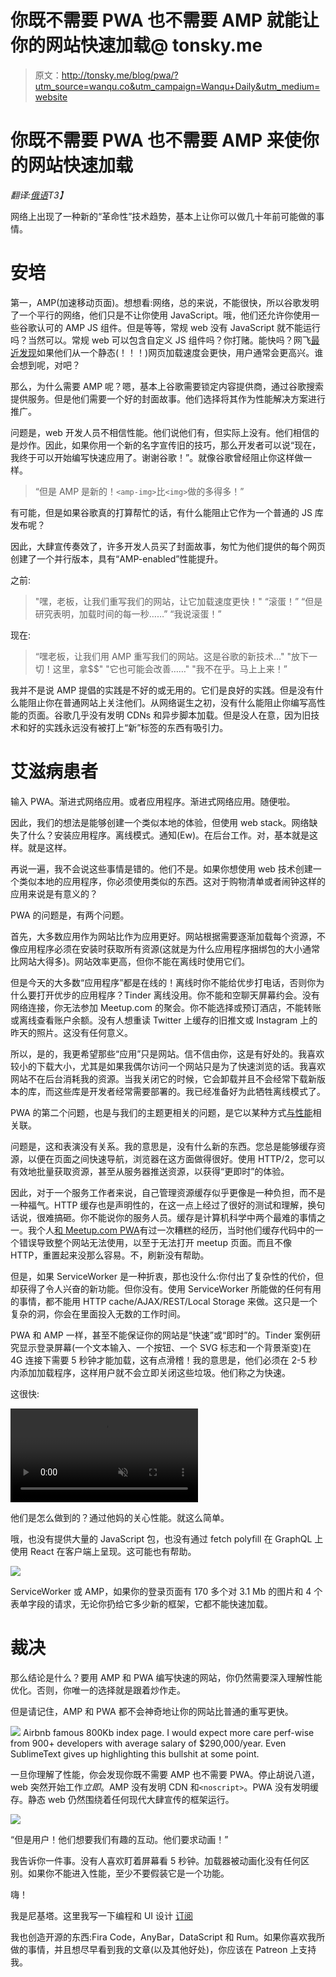 # 你既不需要 PWA 也不需要 AMP 就能让你的网站快速加载@ tonsky.me

> 原文：<http://tonsky.me/blog/pwa/?utm_source=wanqu.co&utm_campaign=Wanqu+Daily&utm_medium=website>



# 你既不需要 PWA 也不需要 AMP 来使你的网站快速加载

*翻译:[俄语](https://habr.com/ru/company/timeweb/blog/555094/)T3】*

网络上出现了一种新的“革命性”技术趋势，基本上让你可以做几十年前可能做的事情。

# 安培

第一，AMP(加速移动页面)。想想看:网络，总的来说，不能很快，所以谷歌发明了一个平行的网络，他们只是不让你使用 JavaScript。哦，他们还允许你使用一些谷歌认可的 AMP JS 组件。但是等等，常规 web 没有 JavaScript 就不能运行吗？当然可以。常规 web 可以包含自定义 JS 组件吗？你打赌。能快吗？网飞[最近发现](https://medium.com/dev-channel/a-netflix-web-performance-case-study-c0bcde26a9d9)如果他们从一个静态(！！！)网页加载速度会更快，用户通常会更高兴。谁会想到呢，对吧？

那么，为什么需要 AMP 呢？嗯，基本上谷歌需要锁定内容提供商，通过谷歌搜索提供服务。但是他们需要一个好的封面故事。他们选择将其作为性能解决方案进行推广。

问题是，web 开发人员不相信性能。他们说他们有，但实际上没有。他们相信的是炒作。因此，如果你用一个新的名字宣传旧的技巧，那么开发者可以说“现在，我终于可以开始编写快速应用了。谢谢谷歌！”。就像谷歌曾经阻止你这样做一样。

> “但是 AMP 是新的！`<amp-img>`比`<img>`做的多得多！”

有可能，但是如果谷歌真的打算帮忙的话，有什么能阻止它作为一个普通的 JS 库发布呢？

因此，大肆宣传奏效了，许多开发人员买了封面故事，匆忙为他们提供的每个网页创建了一个并行版本，具有“AMP-enabled”性能提升。

之前:

> "嘿，老板，让我们重写我们的网站，让它加载速度更快！"
> “滚蛋！”
> “但是研究表明，加载时间的每一秒……”
> “我说滚蛋！”

现在:

> “嘿老板，让我们用 AMP 重写我们的网站。这是谷歌的新技术…"
> "放下一切！这里，拿$$"
> "它也可能会改善……"
> "我不在乎。马上上来！”

我并不是说 AMP 提倡的实践是不好的或无用的。它们是良好的实践。但是没有什么能阻止你在普通网站上关注他们。从网络诞生之初，没有什么能阻止你编写高性能的页面。谷歌几乎没有发明 CDNs 和异步脚本加载。但是没人在意，因为旧技术和好的实践永远没有被打上“新”标签的东西有吸引力。

# 艾滋病患者

输入 PWA。渐进式网络应用。或者应用程序。渐进式网络应用。随便啦。

因此，我们的想法是能够创建一个类似本地的体验，但使用 web stack。网络缺失了什么？安装应用程序。离线模式。通知(Ew)。在后台工作。对，基本就是这样。就是这样。

再说一遍，我不会说这些事情是错的。他们不是。如果你想使用 web 技术创建一个类似本地的应用程序，你必须使用类似的东西。这对于购物清单或者闹钟这样的应用来说是有意义的？

PWA 的问题是，有两个问题。

首先，大多数应用作为网站比作为应用更好。网站根据需要逐渐加载每个资源，不像应用程序必须在安装时获取所有资源(这就是为什么应用程序捆绑包的大小通常比网站大得多)。网站效率更高，但你不能在离线时使用它们。

但是今天的大多数“应用程序”都是在线的！离线时你不能给优步打电话，否则你为什么要打开优步的应用程序？Tinder 离线没用。你不能和空聊天屏幕约会。没有网络连接，你无法参加 Meetup.com 的聚会。你不能选择或预订酒店，不能转账或离线查看账户余额。没有人想重读 Twitter 上缓存的旧推文或 Instagram 上的昨天的照片。这没有任何意义。

所以，是的，我更希望那些“应用”只是网站。信不信由你，这是有好处的。我喜欢较小的下载大小，尤其是如果我偶尔访问一个网站只是为了快速浏览的话。我喜欢网站不在后台消耗我的资源。当我关闭它的时候，它会卸载并且不会经常下载新版本的库，而这些库是开发者经常需要部署的。我已经准备好为此牺牲离线模式了。

PWA 的第二个问题，也是与我们的主题更相关的问题，是它以某种方式[与性能](https://www.thinkwithgoogle.com/intl/en-154/insights-inspiration/case-studies/trivago-embrace-progressive-web-apps-as-the-future-of-mobile/)相关联。

问题是，这和表演没有关系。我的意思是，没有什么新的东西。您总是能够缓存资源，以便在页面之间快速导航，浏览器在这方面做得很好。使用 HTTP/2，您可以有效地批量获取资源，甚至从服务器推送资源，以获得“更即时”的体验。

因此，对于一个服务工作者来说，自己管理资源缓存似乎更像是一种负担，而不是一种福气。HTTP 缓存也是声明性的，在这一点上经过了很好的测试和理解，换句话说，很难搞砸。你不能说你的服务人员。缓存是计算机科学中两个最难的事情之一。我个人[和 Meetup.com PWA](https://twitter.com/nikitonsky/status/1064899552069722112)有过一次糟糕的经历，当时他们缓存代码中的一个错误导致整个网站无法使用，以至于无法打开 meetup 页面。而且不像 HTTP，重置起来没那么容易。不，刷新没有帮助。

但是，如果 ServiceWorker 是一种折衷，那也没什么:你付出了复杂性的代价，但却获得了令人兴奋的新功能。但你没有。使用 ServiceWorker 所能做的任何有用的事情，都不能用 HTTP cache/AJAX/REST/Local Storage 来做。这只是一个复杂的洞，你会在里面投入无数的工作时间。

PWA 和 AMP 一样，甚至不能保证你的网站是“快速”或“即时”的。Tinder 案例研究显示登录屏幕(一个文本输入、一个按钮、一个 SVG 标志和一个背景渐变)在 4G 连接下需要 5 秒钟才能加载，这有点滑稽！我的意思是，他们必须在 2-5 秒内添加加载程序，这样用户就不会立即关闭这些垃圾。他们称之为快速。

这很快:

<video autoplay="" muted="" loop="" preload="auto" playsinline="" controls=""><source src="./wikipedia.mp4" type="video/mp4"></video>

他们是怎么做到的？通过他妈的关心性能。就这么简单。

哦，也没有提供大量的 JavaScript 包，也没有通过 fetch polyfill 在 GraphQL 上使用 React 在客户端上呈现。这可能也有帮助。

[![](img/163b35e5c0d5dc521ecb444be4b8ea46.png)](./airbnb.png)

ServiceWorker 或 AMP，如果你的登录页面有 170 多个对 3.1 Mb 的图片和 4 个表单字段的请求，无论你扔给它多少新的框架，它都不能快速加载。

# 裁决

那么结论是什么？要用 AMP 和 PWA 编写快速的网站，你仍然需要深入理解性能优化。否则，你唯一的选择就是跟着炒作走。

但是请记住，AMP 和 PWA 都不会神奇地让你的网站比普通的重写更快。

[![](img/c34cf14b1c774372d4dc127b1e3e4cc7.png)](./index.png) Airbnb famous 800Kb index page. I would expect more care perf-wise from 900+ developers with average salary of $290,000/year. Even SublimeText gives up highlighting this bullshit at some point.

一旦你理解了性能，你会发现你既不需要 AMP 也不需要 PWA。停止胡说八道，web 突然开始工作*立即*。AMP 没有发明 CDN 和`<noscript>`。PWA 没有发明缓存。静态 web 仍然围绕着任何现代大肆宣传的框架运行。

![](img/4c31fae61e613f9b6cbecd0d7d257cff.png)

“但是用户！他们想要我们有趣的互动。他们要求动画！”

我告诉你一件事。没有人喜欢盯着屏幕看 5 秒钟。加载器被动画化没有任何区别。如果你不能进入性能，至少不要假装它是一个功能。

嗨！

我是尼基塔。这里我写一下编程和 UI 设计 [订阅](/blog/how-to-subscribe/)

我也创造开源的东西:Fira Code，AnyBar，DataScript 和 Rum。如果你喜欢我所做的事情，并且想尽早看到我的文章(以及其他好处)，你应该在 Patreon 上支持我。


